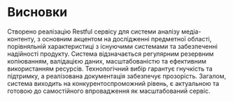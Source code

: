 # Висновки

Створено реалізацію Restful сервісу для системи аналізу медіа-контенту, з основним акцентом на дослідженні предметної області, порівняльній характеристиці з існуючими системами та забезпеченні надійності продукту. Система відзначається регулярним резервним копіюванням, валідацією даних, масштабованістю та ефективним використанням ресурсів. Технологічний вибір гарантує гнучкість та підтримку, а реалізована документація забезпечує прозорість. Загалом, система виходить на конкурентоспроможний рівень, є актуальною та готовою до самостійного впровадження як масштабований сервіс.
